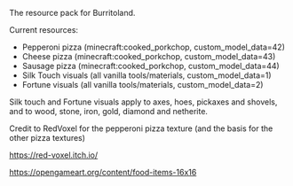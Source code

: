 The resource pack for Burritoland.

Current resources:
 * Pepperoni pizza (minecraft:cooked_porkchop, custom_model_data=42)
 * Cheese pizza (minecraft:cooked_porkchop, custom_model_data=43)
 * Sausage pizza (minecraft:cooked_porkchop, custom_model_data=44)
 * Silk Touch visuals (all vanilla tools/materials, custom_model_data=1)
 * Fortune visuals (all vanilla tools/materials, custom_model_data=2)

Silk touch and Fortune visuals apply to axes, hoes, pickaxes and shovels, and to wood, stone, iron, gold, diamond and netherite.

Credit to RedVoxel for the pepperoni pizza texture (and the basis for the other pizza textures)

https://red-voxel.itch.io/

https://opengameart.org/content/food-items-16x16
